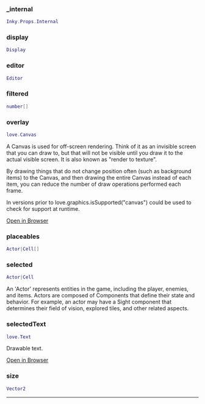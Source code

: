 
### _internal


```lua
Inky.Props.Internal
```


### display


```lua
Display
```

### editor


```lua
Editor
```

### filtered


```lua
number[]
```

### overlay


```lua
love.Canvas
```


A Canvas is used for off-screen rendering. Think of it as an invisible screen that you can draw to, but that will not be visible until you draw it to the actual visible screen. It is also known as "render to texture".

By drawing things that do not change position often (such as background items) to the Canvas, and then drawing the entire Canvas instead of each item,  you can reduce the number of draw operations performed each frame.

In versions prior to love.graphics.isSupported("canvas") could be used to check for support at runtime.


[Open in Browser](https://love2d.org/wiki/love.graphics)


### placeables


```lua
Actor|Cell[]
```

### selected


```lua
Actor|Cell
```

 An 'Actor' represents entities in the game, including the player, enemies, and items.
 Actors are composed of Components that define their state and behavior.
 For example, an actor may have a Sight component that determines their field of vision, explored tiles,
 and other related aspects.

### selectedText


```lua
love.Text
```


Drawable text.


[Open in Browser](https://love2d.org/wiki/love.graphics)


### size


```lua
Vector2
```


---

